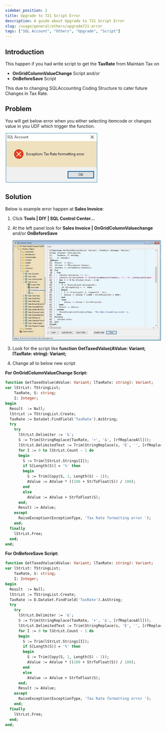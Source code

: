 ```yaml
---
sidebar_position: 2
title: Upgrade to 721 Script Error
description: A guide about Upgrade to 721 Script Error
slug: /usage/general/others/upgrade721-error
tags: ["SQL Account", "Others", "Upgrade", "Script"]
---
```


## Introduction

This happen if you had write script to get the **TaxRate** from Maintain Tax on

- **OnGridColumnValueChange** Script and/or
- **OnBeforeSave** Script

This due to changing SQLAccounting Coding Structure to cater future Changes in Tax Rate.

## Problem

You will get below error when you either selecting itemcode or changes value in you UDF which trigger the function.

![upgrade-problem](../../../../static/img/usage/general/others/upgrade721-error/upgrade-problem.jpg)

## Solution

Below is example error happen at **Sales Invoice**:

1. Click **Tools | DIY | SQL Control Center...**
2. At the left panel look for **Sales Invoice | OnGridColumnValuechange** and/or **OnBeforeSave**

    ![upgrade-solution](../../../../static/img/usage/general/others/upgrade721-error/upgrade-solution.jpg)

3. Look for the script like **function GetTaxedValue(AValue: Variant; lTaxRate: string): Variant;**
4. Change all to below new script

**For OnGridColumnValueChange Script:**

```pascal
function GetTaxedValue(AValue: Variant; lTaxRate: string): Variant;
var lStrLst: TStringList;
    TaxRate, S: string;
    I: Integer;
begin
  Result  := Null;
  lStrLst := TStringList.Create;
  TaxRate := DataSet.FindField('TaxRate').AsString;
  try
    try
      lStrLst.Delimiter := '&'; 
      S := Trim(StringReplace(TaxRate, '+', '&', [rfReplaceAll]));
      lStrLst.DelimitedText := Trim(StringReplace(s, 'E', '', [rfReplaceAll])); 
      for I := 0 to lStrLst.Count - 1 do
      begin
        S := Trim(lStrLst.Strings[I]);
        if S[Length(S)] = '%' then
        begin
          S := Trim(Copy(S, 1, Length(S) - 1));
          AValue := AValue * ((100 + StrToFloat(S)) / 100);
        end
        else
          AValue := AValue + StrToFloat(S);
      end;
      Result := AValue;
    except
      RaiseException(ExceptionType, 'Tax Rate formatting error ');
    end;
  finally
    lStrLst.Free;
  end;
end;
```

**For OnBeforeSave Script:**

```pascal
function GetTaxedValue(AValue: Variant; lTaxRate: string): Variant;
var lStrLst: TStringList;
    TaxRate, S: string;
    I: Integer;
begin
  Result  := Null;
  lStrLst := TStringList.Create;
  TaxRate := D.DataSet.FindField('TaxRate').AsString;
  try
    try
      lStrLst.Delimiter := '&'; 
      S := Trim(StringReplace(TaxRate, '+', '&', [rfReplaceAll]));
      lStrLst.DelimitedText := Trim(StringReplace(s, 'E', '', [rfReplaceAll])); 
      for I := 0 to lStrLst.Count - 1 do
      begin
        S := Trim(lStrLst.Strings[I]);
        if S[Length(S)] = '%' then
        begin
          S := Trim(Copy(S, 1, Length(S) - 1));
          AValue := AValue * ((100 + StrToFloat(S)) / 100);
        end
        else
          AValue := AValue + StrToFloat(S);
      end;
      Result := AValue;
    except
      RaiseException(ExceptionType, 'Tax Rate formatting error ');
    end;
  finally
    lStrLst.Free;
  end;
end;
```
